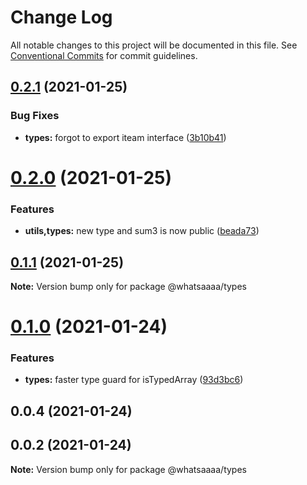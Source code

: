 # Change Log

All notable changes to this project will be documented in this file.
See [Conventional Commits](https://conventionalcommits.org) for commit guidelines.

## [0.2.1](https://github.com/whatsaaaa/ts-monorepo/compare/@whatsaaaa/types@0.2.0...@whatsaaaa/types@0.2.1) (2021-01-25)

### Bug Fixes

- **types:** forgot to export iteam interface ([3b10b41](https://github.com/whatsaaaa/ts-monorepo/commit/3b10b41a3e2da444cc9e236e6db3b52dffc14729))

# [0.2.0](https://github.com/whatsaaaa/ts-monorepo/compare/@whatsaaaa/types@0.1.1...@whatsaaaa/types@0.2.0) (2021-01-25)

### Features

- **utils,types:** new type and sum3 is now public ([beada73](https://github.com/whatsaaaa/ts-monorepo/commit/beada73879eae307ec333c233931a696f63297de))

## [0.1.1](https://github.com/whatsaaaa/ts-monorepo/compare/@whatsaaaa/types@0.1.0...@whatsaaaa/types@0.1.1) (2021-01-25)

**Note:** Version bump only for package @whatsaaaa/types

# [0.1.0](https://github.com/whatsaaaa/ts-monorepo/compare/@whatsaaaa/types@0.0.2...@whatsaaaa/types@0.1.0) (2021-01-24)

### Features

- **types:** faster type guard for isTypedArray ([93d3bc6](https://github.com/whatsaaaa/ts-monorepo/commit/93d3bc6c361c209bb9ce4d5802994845889eaccd))

## 0.0.4 (2021-01-24)

## 0.0.2 (2021-01-24)

**Note:** Version bump only for package @whatsaaaa/types
